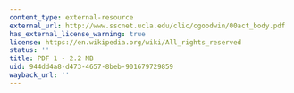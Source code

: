 ```yaml
---
content_type: external-resource
external_url: http://www.sscnet.ucla.edu/clic/cgoodwin/00act_body.pdf
has_external_license_warning: true
license: https://en.wikipedia.org/wiki/All_rights_reserved
status: ''
title: PDF 1 - 2.2 MB
uid: 944dd4a8-d473-4657-8beb-901679729859
wayback_url: ''
---
```

